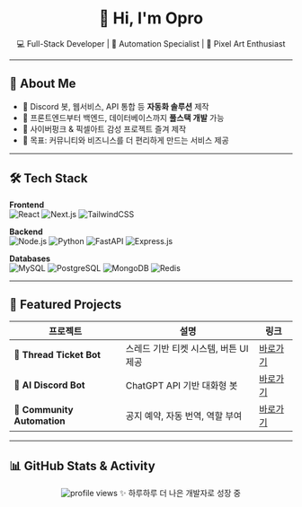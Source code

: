 <h1 align="center">👋 Hi, I'm Opro</h1>
<p align="center">
  💻 Full-Stack Developer | 🤖 Automation Specialist | 🎨 Pixel Art Enthusiast  
</p>

---

## 🚀 About Me
- 🔹 Discord 봇, 웹서비스, API 통합 등 **자동화 솔루션** 제작  
- 🔹 프론트엔드부터 백엔드, 데이터베이스까지 **풀스택 개발** 가능  
- 🔹 사이버펑크 & 픽셀아트 감성 프로젝트 즐겨 제작  
- 🔹 목표: 커뮤니티와 비즈니스를 더 편리하게 만드는 서비스 제공  

---

## 🛠 Tech Stack

**Frontend**  
![React](https://img.shields.io/badge/React-61DAFB?style=for-the-badge&logo=react&logoColor=black)
![Next.js](https://img.shields.io/badge/Next.js-000000?style=for-the-badge&logo=nextdotjs&logoColor=white)
![TailwindCSS](https://img.shields.io/badge/TailwindCSS-38B2AC?style=for-the-badge&logo=tailwind-css&logoColor=white)

**Backend**  
![Node.js](https://img.shields.io/badge/Node.js-339933?style=for-the-badge&logo=node.js&logoColor=white)
![Python](https://img.shields.io/badge/Python-3776AB?style=for-the-badge&logo=python&logoColor=white)
![FastAPI](https://img.shields.io/badge/FastAPI-009688?style=for-the-badge&logo=fastapi&logoColor=white)
![Express.js](https://img.shields.io/badge/Express.js-000000?style=for-the-badge&logo=express&logoColor=white)

**Databases**  
![MySQL](https://img.shields.io/badge/MySQL-4479A1?style=for-the-badge&logo=mysql&logoColor=white)
![PostgreSQL](https://img.shields.io/badge/PostgreSQL-4169E1?style=for-the-badge&logo=postgresql&logoColor=white)
![MongoDB](https://img.shields.io/badge/MongoDB-47A248?style=for-the-badge&logo=mongodb&logoColor=white)
![Redis](https://img.shields.io/badge/Redis-DC382D?style=for-the-badge&logo=redis&logoColor=white)

---

## 🌟 Featured Projects

| 프로젝트 | 설명 | 링크 |
|----------|------|------|
| 🎫 **Thread Ticket Bot** | 스레드 기반 티켓 시스템, 버튼 UI 제공 | [바로가기](https://github.com/사용자명/Thread-Ticket-Bot) |
| 🤖 **AI Discord Bot** | ChatGPT API 기반 대화형 봇 | [바로가기](https://github.com/사용자명/AI-Discord-Bot) |
| 🔄 **Community Automation** | 공지 예약, 자동 번역, 역할 부여 | [바로가기](https://github.com/사용자명/Community-Automation) |

---

## 📊 GitHub Stats & Activity

<p align="center">
  <img src="https://komarev.com/ghpvc/?username=사용자명&label=Profile%20views&color=0e75b6&style=flat" alt="profile views" />  
  ✨ 하루하루 더 나은 개발자로 성장 중
</p>

